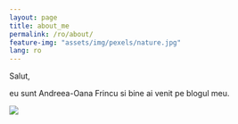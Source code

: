 ```yaml
---
layout: page
title: about_me
permalink: /ro/about/
feature-img: "assets/img/pexels/nature.jpg"
lang: ro
---
```


Salut,

eu sunt Andreea-Oana Frincu si bine ai venit pe blogul meu.

![](/andreeafrincu/assets/img/author/me.jpg) 


